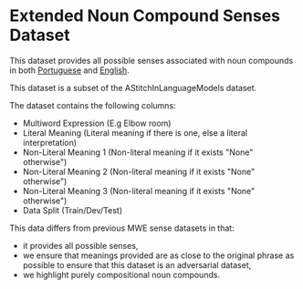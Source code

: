 # Extended Noun Compound Senses Dataset

This dataset provides all possible senses associated with noun compounds in both [Portuguese](https://github.com/H-TayyarMadabushi/AStitchInLanguageModels/blob/main/Dataset/Extended_Noun_Compound_Senses_Dataset/PT_Extended_Noun_Compound_Senses_Dataset.csv) and [English](https://github.com/H-TayyarMadabushi/AStitchInLanguageModels/blob/main/Dataset/Extended_Noun_Compound_Senses_Dataset/EN_Extended_Noun_Compound_Senses_Dataset.csv). 

This dataset is a subset of the AStitchInLanguageModels dataset. 

The dataset contains the following columns: 
* Multiword Expression	(E.g Elbow room)
* Literal Meaning	(Literal meaning if there is one, else a literal interpretation)
* Non-Literal Meaning 1	(Non-literal meaning if it exists "None" otherwise")
* Non-Literal Meaning 2	(Non-literal meaning if it exists "None" otherwise")
* Non-Literal Meaning 3	(Non-literal meaning if it exists "None" otherwise")
* Data Split (Train/Dev/Test)


This data differs from previous MWE sense datasets in that: 
 * it provides all possible senses,
 * we ensure that meanings provided are as close to the original phrase as possible to ensure that this dataset is an adversarial dataset, 
 * we highlight purely compositional noun compounds. 
